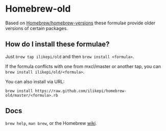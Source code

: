 Homebrew-old
============
Based on [Homebrew/homebrew-versions][orig] these formulae provide older
versions of certain packages.

How do I install these formulae?
--------------------------------
Just `brew tap ilikepi/old` and then `brew install <formula>`.

If the formula conflicts with one from mxcl/master or another tap, you
can `brew install ilikepi/old/<formula>`.

You can also install via URL:

```
brew install https://raw.github.com/ilikepi/homebrew-old/master/<formula>.rb
```

Docs
----
`brew help`, `man brew`, or the Homebrew [wiki][].

[wiki]:http://wiki.github.com/mxcl/homebrew
[orig]:https://github.com/Homebrew/homebrew-versions

